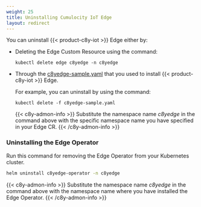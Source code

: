 ```yaml
---
weight: 25
title: Uninstalling Cumulocity IoT Edge
layout: redirect
---
```


You can uninstall {{< product-c8y-iot >}} Edge either by:
- Deleting the Edge Custom Resource using the command:

   ```shell
   kubectl delete edge c8yedge -n c8yedge
   ```

- Through the [c8yedge-sample.yaml](/files/edge-k8s/c8yedge-sample.yaml) that you used to install {{< product-c8y-iot >}} Edge.

   For example, you can uninstall by using the command:

   ```shell
   kubectl delete -f c8yedge-sample.yaml
   ```
   {{< c8y-admon-info >}}
   Substitute the namespace name *c8yedge* in the command above with the specific namespace name you have specified in your Edge CR.
   {{< /c8y-admon-info >}}

### Uninstalling the Edge Operator

   Run this command for removing the Edge Operator from your Kubernetes cluster.

   ```bash
   helm uninstall c8yedge-operator -n c8yedge
   ```

   {{< c8y-admon-info >}}
   Substitute the namespace name *c8yedge* in the command above with the namespace name where you have installed the Edge Operator.
   {{< /c8y-admon-info >}}

   
